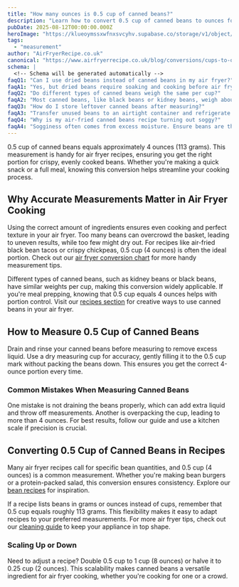 ```yaml
---
title: "How many ounces is 0.5 cup of canned beans?"
description: "Learn how to convert 0.5 cup of canned beans to ounces for perfect air fryer recipes. Get accurate measurements every time!"
pubDate: 2025-08-12T00:00:00.000Z
heroImage: "https://klueoymssxwfnxsvcyhv.supabase.co/storage/v1/object/public/Shmucket/how-many-ounces-is-0-5-cup-canned-beans.webp"
tags:
  - "measurement"
author: "AirFryerRecipe.co.uk"
canonical: "https://www.airfryerrecipe.co.uk/blog/conversions/cups-to-ounces/how-many-ounces-is-0-5-cup-canned-beans"
schema: |
  <!-- Schema will be generated automatically -->
faqQ1: "Can I use dried beans instead of canned beans in my air fryer?"
faqA1: "Yes, but dried beans require soaking and cooking before air frying. Canned beans are pre-cooked, making them quicker and easier to use. If substituting, 0.5 cup of cooked dried beans equals roughly 4 ounces, similar to canned."
faqQ2: "Do different types of canned beans weigh the same per cup?"
faqA2: "Most canned beans, like black beans or kidney beans, weigh about 8 ounces per cup (4 ounces for 0.5 cup). However, denser beans like chickpeas may vary slightly. Always drain and rinse for accurate measurements."
faqQ3: "How do I store leftover canned beans after measuring?"
faqA3: "Transfer unused beans to an airtight container and refrigerate for up to 3 days. For longer storage, freeze them in portion-sized bags. Reheat in the air fryer for 2-3 minutes when ready to use."
faqQ4: "Why is my air-fried canned beans recipe turning out soggy?"
faqA4: "Sogginess often comes from excess moisture. Ensure beans are thoroughly drained and patted dry before air frying. Preheat your air fryer and avoid overcrowding the basket for crispier results."
---
```

<p>0.5 cup of canned beans equals approximately 4 ounces (113 grams). This measurement is handy for air fryer recipes, ensuring you get the right portion for crispy, evenly cooked beans. Whether you're making a quick snack or a full meal, knowing this conversion helps streamline your cooking process.</p>  

<h2>Why Accurate Measurements Matter in Air Fryer Cooking</h2>  
<p>Using the correct amount of ingredients ensures even cooking and perfect texture in your air fryer. Too many beans can overcrowd the basket, leading to uneven results, while too few might dry out. For recipes like air-fried black bean tacos or crispy chickpeas, 0.5 cup (4 ounces) is often the ideal portion. Check out our <a href=https://www.airfryerrecipe.co.uk/air-fryer-conversion-chart>air fryer conversion chart</a> for more handy measurement tips.</p>  

<p>Different types of canned beans, such as kidney beans or black beans, have similar weights per cup, making this conversion widely applicable. If you're meal prepping, knowing that 0.5 cup equals 4 ounces helps with portion control. Visit our <a href=https://www.airfryerrecipe.co.uk/recipes>recipes section</a> for creative ways to use canned beans in your air fryer.</p>  

<h2>How to Measure 0.5 Cup of Canned Beans</h2>  
<p>Drain and rinse your canned beans before measuring to remove excess liquid. Use a dry measuring cup for accuracy, gently filling it to the 0.5 cup mark without packing the beans down. This ensures you get the correct 4-ounce portion every time.</p>  

<h3>Common Mistakes When Measuring Canned Beans</h3>  
<p>One mistake is not draining the beans properly, which can add extra liquid and throw off measurements. Another is overpacking the cup, leading to more than 4 ounces. For best results, follow our guide and use a kitchen scale if precision is crucial.</p>  

<h2>Converting 0.5 Cup of Canned Beans in Recipes</h2>  
<p>Many air fryer recipes call for specific bean quantities, and 0.5 cup (4 ounces) is a common measurement. Whether you're making bean burgers or a protein-packed salad, this conversion ensures consistency. Explore our <a href=https://www.airfryerrecipe.co.uk/recipe-category/beans>bean recipes</a> for inspiration.</p>  

<p>If a recipe lists beans in grams or ounces instead of cups, remember that 0.5 cup equals roughly 113 grams. This flexibility makes it easy to adapt recipes to your preferred measurements. For more air fryer tips, check out our <a href=https://www.airfryerrecipe.co.uk/air-fryer-cleaner>cleaning guide</a> to keep your appliance in top shape.</p>  

<h3>Scaling Up or Down</h3>  
<p>Need to adjust a recipe? Double 0.5 cup to 1 cup (8 ounces) or halve it to 0.25 cup (2 ounces). This scalability makes canned beans a versatile ingredient for air fryer cooking, whether you're cooking for one or a crowd.</p>
